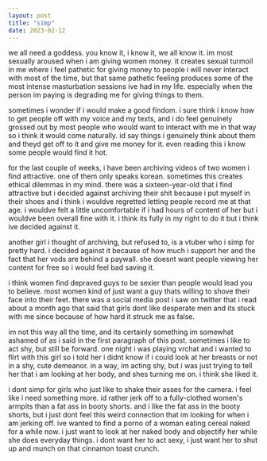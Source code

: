 ```yaml
---
layout: post
title: "simp"
date: 2023-02-12
---
```


we all need a goddess. you know it, i know it, we all know it. im most sexually aroused when i am giving women money. it creates sexual turmoil in me where i feel pathetic for giving money to people i will never interact with most of the time, but that same pathetic feeling produces some of the most intense masturbation sessions ive had in my life. especially when the person im paying is degrading me for giving things to them.

sometimes i wonder if i would make a good findom. i sure think i know how to get people off with my voice and my texts, and i do feel genuinely grossed out by most people who would want to interact with me in that way so i think it would come naturally. id say things i genuinely think about them and theyd get off to it and give me money for it. even reading this i know some people would find it hot.

for the last couple of weeks, i have been archiving videos of two women i find attractive. one of them only speaks korean. sometimes this creates ethical dilemmas in my mind. there was a sixteen-year-old that i find attractive but i decided against archiving their shit because i put myself in their shoes and i think i wouldve regretted letting people record me at that age. i wouldve felt a little uncomfortable if i had hours of content of her but i wouldve been overall fine with it. i think its fully in my right to do it but i think ive decided against it. 

another girl i thought of archiving, but refused to, is a vtuber who i simp for pretty hard. i decided against it because of how much i support her and the fact that her vods are behind a paywall. she doesnt want people viewing her content for free so i would feel bad saving it.

i think women find depraved guys to be sexier than people would lead you to believe. most women kind of just want a guy thats willing to shove their face into their feet. there was a social media post i saw on twitter that i read about a month ago that said that girls dont like desperate men and its stuck with me since because of how hard it struck me as false.

im not this way all the time, and its certainly something im somewhat ashamed of as i said in the first paragraph of this post. sometimes i like to act shy, but still be forward. one night i was playing vrchat and i wanted to flirt with this girl so i told her i didnt know if i could look at her breasts or not in a shy, cute demeanor. in a way, im acting shy, but i was just trying to tell her that i am looking at her body, and shes turning me on. i think she liked it.

i dont simp for girls who just like to shake their asses for the camera. i feel like i need something more. id rather jerk off to a fully-clothed women's armpits than a fat ass in booty shorts. and i like the fat ass in the booty shorts, but i just dont feel this weird connection that im looking for when i am jerking off. ive wanted to find a porno of a woman eating cereal naked for a while now. i just want to look at her naked body and objectify her while she does everyday things. i dont want her to act sexy, i just want her to shut up and munch on that cinnamon toast crunch.
